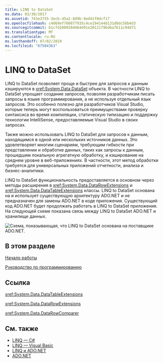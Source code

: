 ```yaml
---
title: LINQ to DataSet
ms.date: 03/30/2017
ms.assetid: 743e3755-3ecb-45a2-8d9b-9ed41f0dcf17
ms.openlocfilehash: c4069ef760877935c4ce194144d131d0dc58b4d3
ms.sourcegitcommit: b1cfd260928d464d91e20121f9bdba7611c94d71
ms.translationtype: MT
ms.contentlocale: ru-RU
ms.lasthandoff: 07/02/2019
ms.locfileid: "67504363"
---
```

# <a name="linq-to-dataset"></a>LINQ to DataSet
LINQ to DataSet позволяет проще и быстрее для запросов к данным кэшируются в <xref:System.Data.DataSet> объекта. В частности LINQ to DataSet упрощает создание запросов, позволяя разработчикам писать запросы в языке программирования, а не используя отдельный язык запросов. Это особенно полезно для разработчиков Visual Studio, которые теперь могут воспользоваться преимуществами проверку синтаксиса во время компиляции, статическую типизацию и поддержку технологии IntelliSense, предоставляемые Visual Studio в своих запросах.  
  
 Также можно использовать LINQ to DataSet для запросов к данным, находящимся в одной или нескольких источников данных. Это удовлетворяет многим сценариям, требующим гибкости при представлении и обработке данных, таких как запросы к данным, прошедшим локальную агрегатную обработку, и кэширование на среднем уровне в веб-приложениях. В частности, этот метод обработки требуется для универсальных приложений отчетности, анализа и бизнес-аналитики.  
  
 LINQ to DataSet функциональность предоставляется в основном через методы расширения в <xref:System.Data.DataRowExtensions> и <xref:System.Data.DataTableExtensions> классы. LINQ to DataSet основана на и использует существующую архитектуру ADO.NET и не предназначен для замены ADO.NET в коде приложения. Существующий код ADO.NET будет продолжать работать в LINQ to DataSet приложения. На следующей схеме показана связь между LINQ to DataSet ADO.NET и хранилище данных.  
  
 ![Схема, показывающая, что LINQ to DataSet основана на поставщике ADO.NET.](./media/linq-to-dataset/linq-dataset-ado-dotnet-provider.gif)  
  
## <a name="in-this-section"></a>В этом разделе  
 [Начало работы](../../../../docs/framework/data/adonet/getting-started-linq-to-dataset.md)  
  
 [Руководство по программированию](../../../../docs/framework/data/adonet/programming-guide-linq-to-dataset.md)  
  
## <a name="reference"></a>Ссылка  
 <xref:System.Data.DataTableExtensions>  
  
 <xref:System.Data.DataRowExtensions>  
  
 <xref:System.Data.DataRowComparer>  
  
## <a name="see-also"></a>См. также

- [LINQ — C#](../../../csharp/programming-guide/concepts/linq/index.md)
- [LINQ — Visual Basic](../../../visual-basic/programming-guide/concepts/linq/index.md)
- [LINQ и ADO.NET](../../../../docs/framework/data/adonet/linq-and-ado-net.md)
- [ADO.NET](../../../../docs/framework/data/adonet/index.md)
